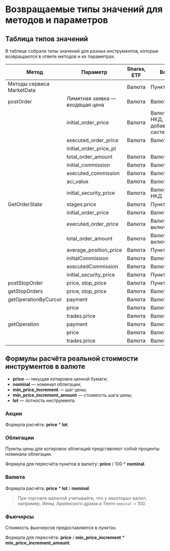 # Возвращаемые типы значений для методов и параметров

## Таблица типов значений

В таблице собрали типы значений для разных инструментов, которые возвращаются в ответе методов и их параметрах.

| Метод                     | Параметр                        | Shares, ETF | Bonds                                | Futures|
|---------------------------|---------------------------------|-------------|--------------------------------------| ---|
| Методы сервиса MarketData |                                 | Валюта      | Пункты                               | Пункты|
| postOrder                 | Лимитная заявка — входящая цена | Валюта      | Валюта                               | Пункты|
|                           | initial_order_price             | Валюта      | Валюта + НКД, добавляемый системой   | Валюта|
|                           | executed_order_price            | Валюта      | Валюта                               | Валюта|
|                           | initial_order_price_pt          |             |                                      | Пункты|
|                           | total_order_amount              | Валюта      | Валюта                               | Валюта|
|                           | initial_commission              | Валюта      | Валюта                               | Валюта|
|                           | executed_commission             | Валюта      | Валюта                               | Валюта|
|                           | aci_value                       | Валюта      | Валюта                               | Валюта|
|                           | initial_security_price          | Валюта      | Валюта без НКД                  | Валюта|
| GetOrderState             | stages.price                    | Валюта      | Пункты                               | Валюта|
|                           | initial_order_price             | Валюта      | Валюта                               | Валюта|
|                           | executed_order_price            | Валюта      | Валюта, включая НКД                  | Валюта|
|                           | total_order_amount              | Валюта      | Валюта, включая НКД                  | Валюта|
|                           | average_position_price          | Валюта      | Пункты                               | Валюта|
|                           | initialCommission               | Валюта      | Валюта                               | Валюта|
|                           | executedCommission              | Валюта      | Валюта                               | Валюта|
|                           | initial_security_price          | Валюта      | Пункты                               | Валюта|
| postStopOrder             | price, stop_price               | Валюта      | Пункты                               | Пункты|
| getStopOrders             | price, stop_price               | Валюта      | Валюта                               | Пункты|
| getOperationByCurcor      | payment                         | Валюта      | Валюта                               | Валюта|
|                           | price                           | Валюта      | Валюта                               | Пункты|
|                           | trades.price                    | Валюта      | Валюта                               | Пункты|
| getOperation              | payment                         | Валюта      | Валюта                               | Валюта|
|                           | price                           | Валюта      | Валюта                               | Пункты|
|                           | trades.price                    | Валюта      | Валюта                               | Валюта|


## Формулы расчёта реальной стоимости инструментов в валюте

* **price** — текущая котировка ценной бумаги;
* **nominal** — номинал облигации;
* **min_price_increment** — шаг цены;
* **min_price_increment_amount** — стоимость шага цены;
* **lot** — лотность инструмента.

### Акции

Формула расчёта: **price** * **lot**.

### Облигации

Пункты цены для котировок облигаций представляют собой проценты номинала облигации. 

Формула для пересчёта пунктов в валюту: **price** / 100 * **nominal**.

### Валюта

Формула расчёта: **price** * **lot** / **nominal**.

> При торговле валютой учитывайте, что у некоторых валют, например, Иены, Армянского драма и Тенге `nominal` = 100.

### Фьючерсы

Стоимость фьючерсов предоставляется в пунктах.

Формула для пересчёта: **price** / **min_price_increment** * **min_price_increment_amount**.